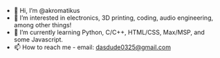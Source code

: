 - 👋 Hi, I’m @akromatikus
- 👀 I’m interested in electronics, 3D printing, coding, audio engineering, among other things!
- 🌱 I’m currently learning Python, C/C++, HTML/CSS, Max/MSP, and some Javascript. 
- 📫 How to reach me - email: dasdude0325@gmail.com

<!---
akromatikus/akromatikus is a ✨ special ✨ repository because its `README.md` (this file) appears on your GitHub profile.
You can click the Preview link to take a look at your changes.
--->
